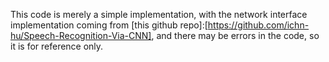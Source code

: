 This code is merely a simple implementation, with the network interface implementation coming from [this github repo]:[https://github.com/ichn-hu/Speech-Recognition-Via-CNN], and there may be errors in the code, so it is for reference only.
